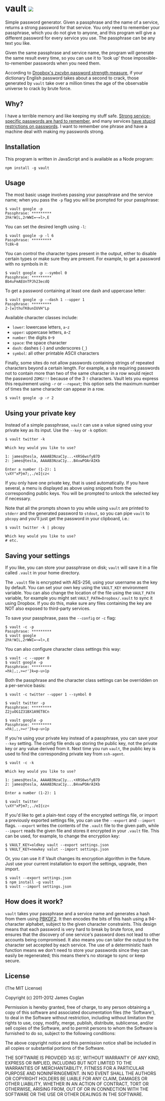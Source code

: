 # vault [<img src="https://secure.travis-ci.org/jcoglan/vault.png" />](http://travis-ci.org/jcoglan/vault)

Simple password generator. Given a passphrase and the name of a service, returns
a strong password for that service. You only need to remember your passphrase,
which you do not give to anyone, and this program will give a different password
for every service you use. The passphrase can be any text you like.

Given the same passphrase and service name, the program will generate the same
result every time, so you can use it to 'look up' those impossible-to-remember
passwords when you need them.

According to [Dropbox's zxcvbn password strength measure](http://dl.dropbox.com/u/209/zxcvbn/test/index.html),
if your dictionary English password takes about a second to crack, those
generated by `vault` take over a million times the age of the observable
universe to crack by brute force.


## Why?

I have a terrible memory and like keeping my stuff safe. [Strong service-specific
passwords are hard to remember](http://xkcd.com/936/), and many services [have
stupid restrictions on passwords](http://me.veekun.com/blog/2011/12/04/fuck-passwords/).
I want to remember one phrase and have a machine deal with making my passwords
strong.


## Installation

This program is written in JavaScript and is available as a Node program:

    npm install -g vault


## Usage

The most basic usage involves passing your passphrase and the service name; when
you pass the `-p` flag you will be prompted for your passphrase:

    $ vault google -p
    Passphrase: *********
    2hk!W[L,2rWWI=~=l>,E

You can set the desired length using `-l`:

    $ vault google -p -l 6
    Passphrase: *********
    Tc8k~8

You can control the character types present in the output, either to disable
certain types or make sure they are present. For example, to get a password with
no symbols in it:

    $ vault google -p --symbol 0
    Passphrase: *********
    Bb4uFmAEUnTPJh23ecdQ

To get a password containing at least one dash and uppercase letter:

    $ vault google -p --dash 1 --upper 1
    Passphrase: *********
    2-[w]thuTK8unIUVH"Lp

Available character classes include:

* `lower`: lowercase letters, `a`-`z`
* `upper`: uppercase letters, `A`-`Z`
* `number`: the digits `0`-`9`
* `space`: the space character ` `
* `dash`: dashes (`-`) and underscores (`_`)
* `symbol`: all other printable ASCII characters

Finally, some sites do not allow passwords containing strings of repeated
characters beyond a certain length. For example, a site requiring passwords not
to contain more than two of the same character in a row would reject the
password `ZOMG!!!` because of the 3 `!` characters. Vault lets you express this
requirement using `-r` or `--repeat`; this option sets the maximum number of
times the same character can appear in a row.

    $ vault google -p -r 2


## Using your private key

Instead of a simple passphrase, `vault` can use a value signed using your
private key as its input. Use the `--key` or `-k` option:

    $ vault twitter -k
    
    Which key would you like to use?
    
    1: james@tesla, AAAAB3NzaC1y...+XRS6wsfyB7D
    2: james@tesla, AAAAB3NzaC1y...B4vwPOArAIKb
    
    Enter a number (1-2): 1
    \vXY"xP}m7;,./eI{cz<

If you only have one private key, that is used automatically. If you have
several, a menu is displayed as above using snippets from the corresponding
public keys. You will be prompted to unlock the selected key if necessary.

Note that all the prompts shown to you while using `vault` are printed to
`stderr` and the generated password to `stdout`, so you can pipe `vault` to
`pbcopy` and you'll just get the password in your clipboard, i.e.:

    $ vault twitter -k | pbcopy

    Which key would you like to use?
    # etc.


## Saving your settings

If you like, you can store your passphrase on disk; `vault` will save it in a
file called `.vault` in your home directory.

The `.vault` file is encrypted with AES-256, using your username as the key by
default. You can set your own key using the `VAULT_KEY` environment variable.
You can also change the location of the file using the `VAULT_PATH` variable,
for example you might set `VAULT_PATH=Dropbox/.vault` to sync it using Dropbox.
If you do this, make sure any files containing the key are NOT also exposed to
third-party services.

To save your passphrase, pass the `--config` or `-c` flag:

    $ vault -c -p
    Passphrase: *********
    $ vault google
    2hk!W[L,2rWWI=~=l>,E

You can also configure character class settings this way:

    $ vault -c --upper 0
    $ vault google -p
    Passphrase: *********
    =hk|,;,>=r'}k=p-u>1p

Both the passphrase and the character class settings can be overridden on a
per-service basis:

    $ vault -c twitter --upper 1 --symbol 0
    
    $ vault twitter -p
    Passphrase: *********
    Z2juOG1Z31BX1A9ET8Cn
    
    $ vault google -p
    Passphrase: *********
    =hk|,;,>=r'}k=p-u>1p

If you're using your private key instead of a passphrase, you can save your
`--key` setting. The config file ends up storing the public key, not the private
key or any value derived from it. Next time you run `vault`, the public key is
used to find the corresponding private key from `ssh-agent`.

    $ vault -c -k
    
    Which key would you like to use?
    
    1: james@tesla, AAAAB3NzaC1y...+XRS6wsfyB7D
    2: james@tesla, AAAAB3NzaC1y...B4vwPOArAIKb
    
    Enter a number (1-2): 1
    
    $ vault twitter
    \vXY"xP}m7;,./eI{cz<

If you'd like to get a plain-text copy of the encrypted settings file, or import
a previously exported settings file, you can use the `--export` and `--import`
flags. `--export` writes the contents of the `.vault` file to the given path,
while `--import` reads the given file and stores it encrypted in your `.vault`
file. This can be used, for example, to change the encryption key:

    $ VAULT_KEY=oldkey vault --export settings.json
    $ VAULT_KEY=newkey valut --import settings.json

Or, you can use it if Vault changes its encryption algorithm in the future. Just
use your current installation to export the settings, upgrade, then import.

    $ vault --export settings.json
    $ npm install -g vault
    $ vault --import settings.json


## How does it work?

`vault` takes your passphrase and a service name and generates a hash from them
using [PBKDF2](http://en.wikipedia.org/wiki/PBKDF2). It then encodes the bits of
this hash using a 94-character alphabet, subject to the given character
constraints. This design means that each password is very hard to break by brute
force, and ensures that the discovery of one service's password does not lead to
other accounts being compromised. It also means you can tailor the output to the
character set accepted by each service. The use of a deterministic hash function
means we don't need to store your passwords since they can easily be regenerated;
this means there's no storage to sync or keep secure.


## License

(The MIT License)

Copyright (c) 2011-2012 James Coglan

Permission is hereby granted, free of charge, to any person obtaining a copy of
this software and associated documentation files (the 'Software'), to deal in
the Software without restriction, including without limitation the rights to use,
copy, modify, merge, publish, distribute, sublicense, and/or sell copies of the
Software, and to permit persons to whom the Software is furnished to do so,
subject to the following conditions:

The above copyright notice and this permission notice shall be included in all
copies or substantial portions of the Software.

THE SOFTWARE IS PROVIDED 'AS IS', WITHOUT WARRANTY OF ANY KIND, EXPRESS OR
IMPLIED, INCLUDING BUT NOT LIMITED TO THE WARRANTIES OF MERCHANTABILITY, FITNESS
FOR A PARTICULAR PURPOSE AND NONINFRINGEMENT. IN NO EVENT SHALL THE AUTHORS OR
COPYRIGHT HOLDERS BE LIABLE FOR ANY CLAIM, DAMAGES OR OTHER LIABILITY, WHETHER
IN AN ACTION OF CONTRACT, TORT OR OTHERWISE, ARISING FROM, OUT OF OR IN
CONNECTION WITH THE SOFTWARE OR THE USE OR OTHER DEALINGS IN THE SOFTWARE.

